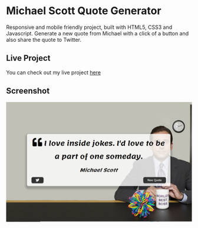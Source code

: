# Michael Scott Quote Generator
Responsive and mobile friendly project, built with HTML5, CSS3 and Javascript. Generate a new quote from Michael with a click of a button and also share the quote to Twitter.

## Live Project
You can check out my live project [here](https://cerenpaja.github.io/Michael-Scott-quotes)

## Screenshot
<img src="michael.png" width="700">


